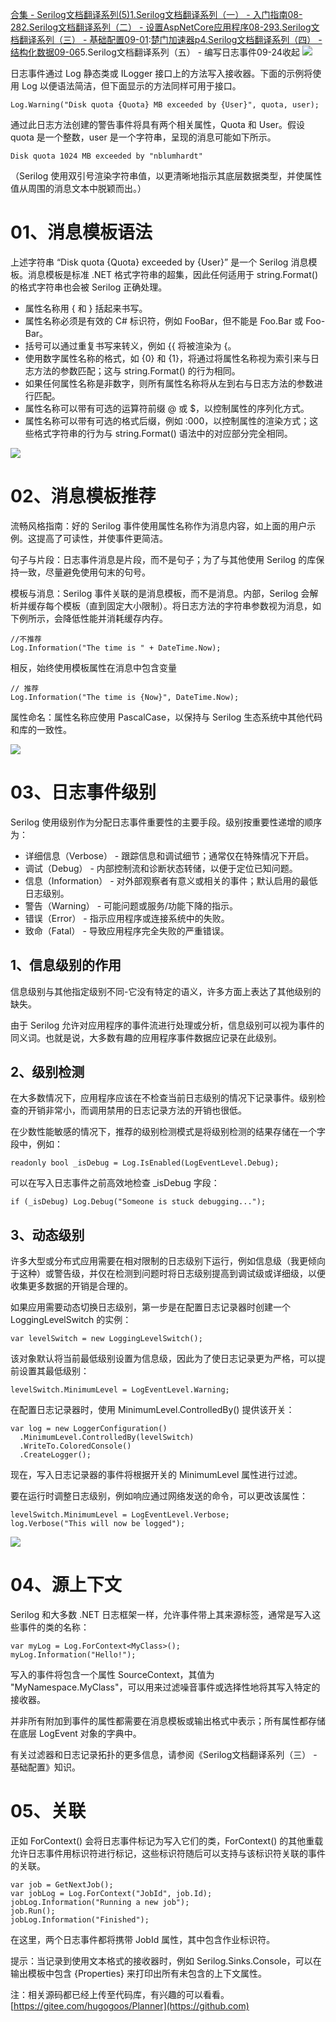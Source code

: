 [合集 \- Serilog文档翻译系列(5\)](https://github.com)[1\.Serilog文档翻译系列（一） \- 入门指南08\-28](https://github.com/hugogoos/p/18380656)[2\.Serilog文档翻译系列（二） \- 设置AspNetCore应用程序08\-29](https://github.com/hugogoos/p/18386366)[3\.Serilog文档翻译系列（三） \- 基础配置09\-01](https://github.com/hugogoos/p/18390965):[楚门加速器p](https://tianchuang88.com)[4\.Serilog文档翻译系列（四） \- 结构化数据09\-06](https://github.com/hugogoos/p/18398988)5\.Serilog文档翻译系列（五） \- 编写日志事件09\-24收起
![](https://img2024.cnblogs.com/blog/386841/202409/386841-20240924223722605-166713797.png)


日志事件通过 Log 静态类或 ILogger 接口上的方法写入接收器。下面的示例将使用 Log 以便语法简洁，但下面显示的方法同样可用于接口。


`Log.Warning("Disk quota {Quota} MB exceeded by {User}", quota, user);`


通过此日志方法创建的警告事件将具有两个相关属性，Quota 和 User。假设 quota 是一个整数，user 是一个字符串，呈现的消息可能如下所示。


`Disk quota 1024 MB exceeded by "nblumhardt"`


（Serilog 使用双引号渲染字符串值，以更清晰地指示其底层数据类型，并使属性值从周围的消息文本中脱颖而出。）


# 01、消息模板语法


上述字符串 “Disk quota {Quota} exceeded by {User}” 是一个 Serilog 消息模板。消息模板是标准 .NET 格式字符串的超集，因此任何适用于 string.Format() 的格式字符串也会被 Serilog 正确处理。


* 属性名称用 { 和 } 括起来书写。
* 属性名称必须是有效的 C\# 标识符，例如 FooBar，但不能是 Foo.Bar 或 Foo\-Bar。
* 括号可以通过重复书写来转义，例如 {{ 将被渲染为 {。
* 使用数字属性名称的格式，如 {0} 和 {1}，将通过将属性名称视为索引来与日志方法的参数匹配；这与 string.Format() 的行为相同。
* 如果任何属性名称是非数字，则所有属性名称将从左到右与日志方法的参数进行匹配。
* 属性名称可以带有可选的运算符前缀 @ 或 $，以控制属性的序列化方式。
* 属性名称可以带有可选的格式后缀，例如 :000，以控制属性的渲染方式；这些格式字符串的行为与 string.Format() 语法中的对应部分完全相同。


![](https://img2024.cnblogs.com/blog/386841/202409/386841-20240924223731314-1018963518.png)


# 02、消息模板推荐


流畅风格指南：好的 Serilog 事件使用属性名称作为消息内容，如上面的用户示例。这提高了可读性，并使事件更简洁。


句子与片段：日志事件消息是片段，而不是句子；为了与其他使用 Serilog 的库保持一致，尽量避免使用句末的句号。


模板与消息：Serilog 事件关联的是消息模板，而不是消息。内部，Serilog 会解析并缓存每个模板（直到固定大小限制）。将日志方法的字符串参数视为消息，如下例所示，会降低性能并消耗缓存内存。



```
//不推荐
Log.Information("The time is " + DateTime.Now);

```

相反，始终使用模板属性在消息中包含变量



```
// 推荐
Log.Information("The time is {Now}", DateTime.Now);

```

属性命名：属性名称应使用 PascalCase，以保持与 Serilog 生态系统中其他代码和库的一致性。


![](https://img2024.cnblogs.com/blog/386841/202409/386841-20240924223741505-1955188061.png)


# 03、日志事件级别


Serilog 使用级别作为分配日志事件重要性的主要手段。级别按重要性递增的顺序为：


* 详细信息（Verbose） \- 跟踪信息和调试细节；通常仅在特殊情况下开启。
* 调试（Debug） \- 内部控制流和诊断状态转储，以便于定位已知问题。
* 信息（Information） \- 对外部观察者有意义或相关的事件；默认启用的最低日志级别。
* 警告（Warning） \- 可能问题或服务/功能下降的指示。
* 错误（Error） \- 指示应用程序或连接系统中的失败。
* 致命（Fatal） \- 导致应用程序完全失败的严重错误。


## 1、信息级别的作用


信息级别与其他指定级别不同\-它没有特定的语义，许多方面上表达了其他级别的缺失。


由于 Serilog 允许对应用程序的事件流进行处理或分析，信息级别可以视为事件的同义词。也就是说，大多数有趣的应用程序事件数据应记录在此级别。


## 2、级别检测


在大多数情况下，应用程序应该在不检查当前日志级别的情况下记录事件。级别检查的开销非常小，而调用禁用的日志记录方法的开销也很低。


在少数性能敏感的情况下，推荐的级别检测模式是将级别检测的结果存储在一个字段中，例如：


`readonly bool _isDebug = Log.IsEnabled(LogEventLevel.Debug);`


可以在写入日志事件之前高效地检查 \_isDebug 字段：


`if (_isDebug) Log.Debug("Someone is stuck debugging...");`


## 3、动态级别


许多大型或分布式应用需要在相对限制的日志级别下运行，例如信息级（我更倾向于这种）或警告级，并仅在检测到问题时将日志级别提高到调试级或详细级，以便收集更多数据的开销是合理的。


如果应用需要动态切换日志级别，第一步是在配置日志记录器时创建一个 LoggingLevelSwitch 的实例：


`var levelSwitch = new LoggingLevelSwitch();`


该对象默认将当前最低级别设置为信息级，因此为了使日志记录更为严格，可以提前设置其最低级别：


`levelSwitch.MinimumLevel = LogEventLevel.Warning;`


在配置日志记录器时，使用 MinimumLevel.ControlledBy() 提供该开关：



```
var log = new LoggerConfiguration()
  .MinimumLevel.ControlledBy(levelSwitch)
  .WriteTo.ColoredConsole()
  .CreateLogger();

```

现在，写入日志记录器的事件将根据开关的 MinimumLevel 属性进行过滤。


要在运行时调整日志级别，例如响应通过网络发送的命令，可以更改该属性：



```
levelSwitch.MinimumLevel = LogEventLevel.Verbose;
log.Verbose("This will now be logged");

```

![](https://img2024.cnblogs.com/blog/386841/202409/386841-20240924223754135-1715061400.jpg)


# 04、源上下文


Serilog 和大多数 .NET 日志框架一样，允许事件带上其来源标签，通常是写入这些事件的类的名称：



```
var myLog = Log.ForContext<MyClass>();
myLog.Information("Hello!");

```

写入的事件将包含一个属性 SourceContext，其值为 "MyNamespace.MyClass"，可以用来过滤噪音事件或选择性地将其写入特定的接收器。


并非所有附加到事件的属性都需要在消息模板或输出格式中表示；所有属性都存储在底层 LogEvent 对象的字典中。


有关过滤器和日志记录拓扑的更多信息，请参阅《Serilog文档翻译系列（三） \- 基础配置》知识。


# 05、关联


正如 ForContext() 会将日志事件标记为写入它们的类，ForContext() 的其他重载允许日志事件用标识符进行标记，这些标识符随后可以支持与该标识符关联的事件的关联。



```
var job = GetNextJob();
var jobLog = Log.ForContext("JobId", job.Id);
jobLog.Information("Running a new job");
job.Run();
jobLog.Information("Finished");

```

在这里，两个日志事件都将携带 JobId 属性，其中包含作业标识符。


提示：当记录到使用文本格式的接收器时，例如 Serilog.Sinks.Console，可以在输出模板中包含 {Properties} 来打印出所有未包含的上下文属性。


注：相关源码都已经上传至代码库，有兴趣的可以看看。[https://gitee.com/hugogoos/Planner](https://github.com)


